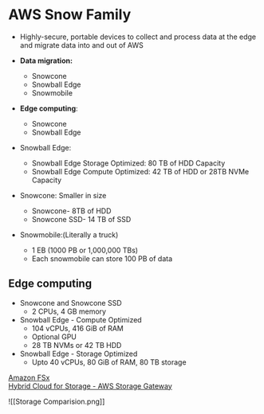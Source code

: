 # AWS Snow Family
- Highly-secure, portable devices to collect and process data at the edge and migrate data into and out of AWS

- **Data migration:** 
	- Snowcone
	- Snowball Edge 
	- Snowmobile
- **Edge computing**:
	- Snowcone 
	- Snowball Edge

- Snowball Edge:
	- Snowball Edge Storage Optimized: 80 TB of HDD Capacity
	- Snowball Edge Compute Optimized: 42 TB of HDD or 28TB NVMe Capacity
- Snowcone: Smaller in size
	- Snowcone- 8TB of HDD
	- Snowcone SSD- 14 TB of SSD
- Snowmobile:(Literally a truck)
	- 1 EB (1000 PB or 1,000,000 TBs)
	- Each snowmobile can store 100 PB of data

## Edge computing
- Snowcone and Snowcone SSD
	- 2 CPUs, 4 GB memory
- Snowball Edge - Compute Optimized
	- 104 vCPUs, 416 GiB of RAM
	- Optional GPU
	- 28 TB NVMs or 42 TB HDD
- Snowball Edge - Storage Optimized
	- Upto 40 vCPUs, 80 GiB of RAM, 80 TB storage


[Amazon FSx](Section-16/AWS%20FSx.md)</br>
[Hybrid Cloud for Storage - AWS Storage Gateway](Hybrid%20Cloud%20for%20Storage%20-%20AWS%20Storage%20Gateway.md)</br>

![[Storage Comparision.png]]